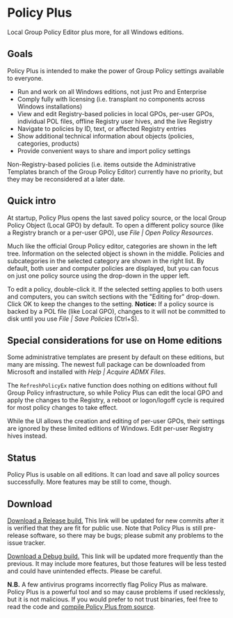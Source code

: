 # Policy Plus
Local Group Policy Editor plus more, for all Windows editions.

## Goals
Policy Plus is intended to make the power of Group Policy settings available to everyone.

* Run and work on all Windows editions, not just Pro and Enterprise
* Comply fully with licensing (i.e. transplant no components across Windows installations)
* View and edit Registry-based policies in local GPOs, per-user GPOs, individual POL files, offline Registry user hives, and the live Registry
* Navigate to policies by ID, text, or affected Registry entries
* Show additional technical information about objects (policies, categories, products)
* Provide convenient ways to share and import policy settings

Non-Registry-based policies (i.e. items outside the Administrative Templates branch of the Group Policy Editor) currently have no priority, 
but they may be reconsidered at a later date.

## Quick intro
At startup, Policy Plus opens the last saved policy source, or the local Group Policy Object (Local GPO) by default.
To open a different policy source (like a Registry branch or a per-user GPO), use *File | Open Policy Resources*.

Much like the official Group Policy editor, categories are shown in the left tree.
Information on the selected object is shown in the middle.
Policies and subcategories in the selected category are shown in the right list.
By default, both user and computer policies are displayed, but you can focus on just one policy source using the drop-down in the upper left.

To edit a policy, double-click it. If the selected setting applies to both users and computers,
you can switch sections with the "Editing for" drop-down. Click OK to keep the changes to the setting.
**Notice:** If a policy source is backed by a POL file (like Local GPO),
changes to it will not be committed to disk until you use *File | Save Policies* (Ctrl+S).

## Special considerations for use on Home editions
Some administrative templates are present by default on these editions, but many are missing. 
The newest full package can be downloaded from Microsoft and installed with *Help | Acquire ADMX Files*.

The `RefreshPolicyEx` native function does nothing on editions without full Group Policy infrastructure, so while Policy Plus can edit the local GPO and apply the changes to the Registry, 
a reboot or logon/logoff cycle is required for most policy changes to take effect.

While the UI allows the creation and editing of per-user GPOs, their settings are ignored by these limited editions of Windows. Edit per-user Registry hives instead.

## Status
Policy Plus is usable on all editions. It can load and save all policy sources successfully. More features may be still to come, though.

## Download
[Download a Release build.](https://s3-us-west-2.amazonaws.com/policy-plus/Policy%20Plus.exe)
This link will be updated for new commits after it is verified that they are fit for public use.
Note that Policy Plus is still pre-release software, so there may be bugs; please submit any problems to the issue tracker.

[Download a Debug build.](https://s3-us-west-2.amazonaws.com/policy-plus/PolicyPlusDev.exe)
This link will be updated more frequently than the previous.
It may include more features, but those features will be less tested and could have unintended effects.
Please be careful.

**N.B.** A few antivirus programs incorrectly flag Policy Plus as malware. 
Policy Plus is a powerful tool and so may cause problems if used recklessly, but it is not malicious.
If you would prefer to not trust binaries, feel free to read the code and [compile Policy Plus from source](https://github.com/Fleex255/PolicyPlus/blob/master/COMPILE.md).